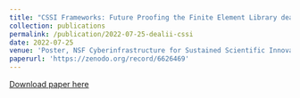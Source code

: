 ```yaml
---
title: "CSSI Frameworks: Future Proofing the Finite Element Library deal.II - Development and Community Building"
collection: publications
permalink: /publication/2022-07-25-dealii-cssi
date: 2022-07-25
venue: 'Poster, NSF Cyberinfrastructure for Sustained Scientific Innovation (CSSI) Principal Investigator Meeting'
paperurl: 'https://zenodo.org/record/6626469'
---
```


<a href='https://zenodo.org/record/6626469'>Download paper here</a>
